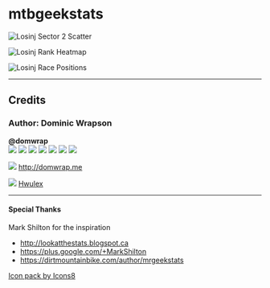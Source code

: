 # mtbgeekstats

![Losinj Sector 2 Scatter](https://i.imgur.com/b8nSCiv.png)

![Losinj Rank Heatmap](https://i.imgur.com/PlcvsN0.png)

![Losinj Race Positions](https://i.imgur.com/mm0QNvG.png)

--- 

## Credits

### Author: Dominic Wrapson


 **@domwrap**
<br>
<a href="https://github.com/domwrap/"><img src="https://png.icons8.com/material/24/000000/github-2.png"></a>
<a href="https://stackoverflow.com/users/2154487/domwrap"><img src="https://png.icons8.com/material/24/000000/stackoverflow.png"></a>
<a href="https://www.linkedin.com/in/domwrap"><img src="https://png.icons8.com/material/24/000000/linkedin.png"></a>
<a href="https://notebooks.azure.com/domwrap"><img src="https://png.icons8.com/material/24/000000/windows8.png"></a>
<a href="https://www.instagram.com/domwrap"><img src="https://png.icons8.com/ios-glyphs/24/000000/instagram-new.png"></a>
<a href="http://twitter.com/domwrap"><img src="https://png.icons8.com/material/24/000000/twitter.png"></a>
<a href="https://medium.com/@domwrap"><img src="https://png.icons8.com/material/24/000000/medium-logo.png"></a>

<img src="https://png.icons8.com/material/24/000000/home.png"> http://domwrap.me

<img src="https://png.icons8.com/material/24/000000/cycling-mountain-bike.png"> [Hwulex](https://www.pinkbike.com/u/Hwulex/)


---

#### Special Thanks

Mark Shilton for the inspiration
- http://lookatthestats.blogspot.ca
- https://plus.google.com/+MarkShilton
- https://dirtmountainbike.com/author/mrgeekstats


<a href="https://icons8.com">Icon pack by Icons8</a>
